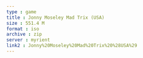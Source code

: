 ```yaml
---
type : game
title : Jonny Moseley Mad Trix (USA)
size : 551.4 M
format : iso
archive : zip
server : myrient
link2 : Jonny%20Moseley%20Mad%20Trix%20%28USA%29
---
```

